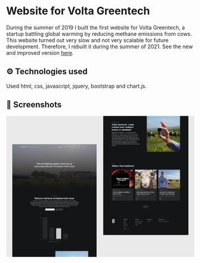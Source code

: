 # Website for Volta Greentech
During the summer of 2019 I built the first website for Volta Greentech, a startup battling global warming by reducing methane emissions from cows. This website turned out very slow and not very scalable for future development. Therefore, I rebuilt it during the summer of 2021. See the new and improved version [here](https://github.com/johan-akerman/VoltaGreentech). <br />

## ⚙️ Technologies used
Used html, css, javascript, jquery, bootstrap and chart.js. 

## 📸 Screenshots
![](assets/img/Volta.png)

